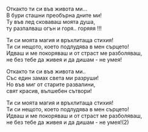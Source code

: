 Откакто ти си във живота ми... <br />
В бури сташни преобърна дните ми! <br />
Ту във лед сковаваш моята душа, <br />
ту разпалваш огън и горя.. горяяя !!!

Ти си моята магия и връхлитаща стихия! <br />
Ти си нещото, което подлудява в мен сърцето! <br />
Идваш и ме покоряваш и от страст ме разболяваш, <br />
не без тебе да живея и да дишам - не умея!

Откакто ти си във живота ми.. <br />
Със един замах света ми разруши! <br />
Но във миг от старите развалини, <br />
свят красив, вълшебен сътвори!

Ти си моята магия и връхлитаща стихия! <br />
Ти си нещото, което подлудява в мен сърцето! <br />
Идваш и ме покоряваш и от страст ме разболяваш, <br />
не без тебе да живея и да дишам - не умея!(2)

